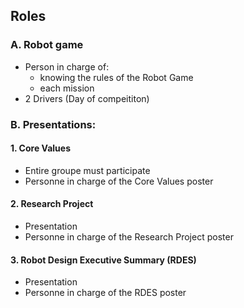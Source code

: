 ## Roles

### A. Robot game
* Person in charge of:
  * knowing the rules of the Robot Game
  * each mission
* 2 Drivers (Day of compeititon)

### B. Presentations:
#### 1. Core Values
* Entire groupe must participate
* Personne in charge of the Core Values poster

#### 2. Research Project
* Presentation
* Personne in charge of the Research Project poster

#### 3. Robot Design Executive Summary (RDES)
* Presentation 
* Personne in charge of the RDES poster
